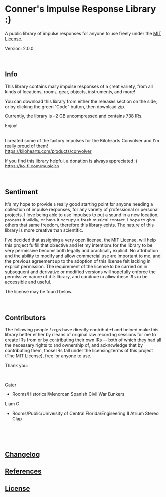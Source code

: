 # Conner's Impulse Response Library :)

A public library of impulse responses for anyone to use freely under the [MIT License.](/License.md)
<br/>

Version: 2.0.0
<br/><br/><br/>

## Info

This library contains many impulse responses of a great variety,
from all kinds of locations, rooms, gear, objects, instruments, and more!

You can download this library from either the releases section on the side, or by clicking the
green "Code" button, then download zip.

Currently, the library is ~2 GB uncompressed and contains 738 IRs.

Enjoy!
<br/><br/>

I created some of the factory impulses for the Kilohearts Convolver and I'm really proud of them!
<br/>
<https://kilohearts.com/products/convolver>
<br/>

If you find this library helpful, a donation is always appreciated :)
<br/>
<https://ko-fi.com/musician>
<br/><br/><br/>

## Sentiment

It's my hope to provide a really good starting point for anyone needing a collection of
impulse responses, for any variety of professional or personal projects. I love being
able to use impulses to put a sound in a new location, process it wildly, or have it
occupy a fresh musical context. I hope to give others that same freedom, therefore this
library exists. The nature of this library is more creative than scientific.

I've decided that assigning a very open license, the MIT License, will help this project
fulfill that objective and let my intentions for the library to be very permissive become
both legally and practically explicit. No attribution and the ability to modify and allow
commercial use are important to me, and the previous agreement up to the adoption of this
license felt lacking in explicit permission. The requirement of the license to be carried
on in subsequent and derivative or modified versions will hopefully enforce the permissive
nature of this library, and continue to allow these IRs to be accessible and useful.

The license may be found below.
<br/><br/><br/>

## Contributors

The following people / orgs have directly contributed and helped make this library better
either by means of original raw recording sessions for me to create IRs from or by
contributing their own IRs -- both of which they had all the necessary rights to and
ownership of, and acknowledge that by contributing them, those IRs fall under the
licensing terms of this project (The MIT License), free for anyone to use.

Thank you:

<br/>

Gater

- Rooms/Historical/Menorcan Spanish Civil War Bunkers

Liam G

- Rooms/Public/University of Central Florida/Engineering II Atrium Stereo Clap

<br/><br/><br/>

## [Changelog](/Changelog.md)

## [References](/References.md)

## [License](/License.md)
